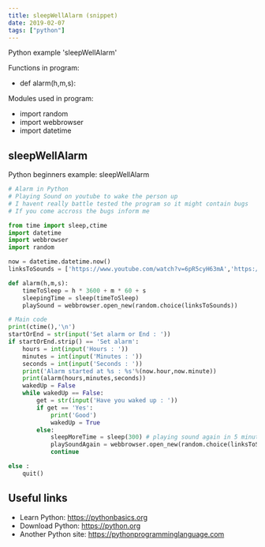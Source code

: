 ```yaml
---
title: sleepWellAlarm (snippet)
date: 2019-02-07
tags: ["python"]
---
```

Python example 'sleepWellAlarm'

Functions in program: 
* def alarm(h,m,s):

Modules used in program: 
* import random
* import webbrowser
* import datetime

## sleepWellAlarm

Python beginners example: sleepWellAlarm

```python
# Alarm in Python
# Playing Sound on youtube to wake the person up
# I havent really battle tested the program so it might contain bugs
# If you come accross the bugs inform me

from time import sleep,ctime
import datetime
import webbrowser
import random

now = datetime.datetime.now()
linksToSounds = ['https://www.youtube.com/watch?v=6pR5cyH63mA','https://www.youtube.com/watch?v=e12KryuLcbs','https://www.youtube.com/watch?v=nbjwmC8K4K4','https://www.youtube.com/watch?v=UqSww10eeKw','https://www.youtube.com/watch?v=9f06QZCVUHg','https://www.youtube.com/watch?v=kffacxfA7G4'] # remember to add links and test the code

def alarm(h,m,s):
    timeToSleep = h * 3600 + m * 60 + s
    sleepingTime = sleep(timeToSleep)
    playSound = webbrowser.open_new(random.choice(linksToSounds))

# Main code
print(ctime(),'\n')
startOrEnd = str(input('Set alarm or End : '))
if startOrEnd.strip() == 'Set alarm':
    hours = int(input('Hours : '))
    minutes = int(input('Minutes : '))
    seconds = int(input('Seconds : '))
    print('Alarm started at %s : %s'%(now.hour,now.minute))
    print(alarm(hours,minutes,seconds))
    wakedUp = False
    while wakedUp == False:
        get = str(input('Have you waked up : '))
        if get == 'Yes':
            print('Good')
            wakedUp = True
        else:
            sleepMoreTime = sleep(300) # playing sound again in 5 minutes
            playSoundAgain = webbrowser.open_new(random.choice(linksToSounds))
            continue

else :
    quit()


```

## Useful links

- Learn Python: https://pythonbasics.org
- Download Python: https://python.org
- Another Python site: https://pythonprogramminglanguage.com

